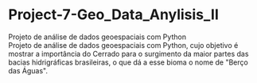 # Project-7-Geo_Data_Anylisis_II
Projeto de análise de dados geoespaciais com Python \
Projeto de análise de dados geoespaciais com Python, cujo objetivo é mostrar a importância do Cerrado para o surgimento da maior partes das bacias hidrigráficas brasileiras, o que dá a esse bioma o nome de "Berço das Águas". 
